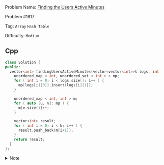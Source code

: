 Problem Name: [Finding the Users Active Minutes](https://leetcode.com/problems/finding-the-users-active-minutes/description/)

Problem #1817

Tag: `Array` `Hash Table`

Difficulty: `Medium`

## Cpp

```cpp
class Solution {
public:
  vector<int> findingUsersActiveMinutes(vector<vector<int>>& logs, int k) {
    unordered_map < int, unordered_set < int > > mp;
    for ( int i = 0; i < logs.size(); i++ ) {
      mp[logs[i][0]].insert(logs[i][1]);
    }

    unordered_map < int, int > m;
    for ( auto [u, v]: mp ) {
      m[v.size()]++;
    }

    vector<int> result;
    for ( int i = 0; i < k; i++ ) {
      result.push_back(m[i+1]);
    }
    return result;
  }
};
```

<details>
  <summary>Note</summary>
  <li>Track id according to time</li>
  <li>Organization it in <code>map</code></li>
  <li>And store it in <code>vector</code></li>
</details>
